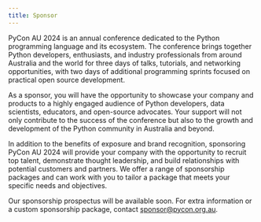 ```yaml
---
title: Sponsor
---
```


PyCon AU 2024 is an annual conference dedicated to the Python programming language and its ecosystem. The conference brings together Python developers, enthusiasts, and industry professionals from around Australia and the world for three days of talks, tutorials, and networking opportunities, with two days of additional programming sprints focused on practical open source development.

As a sponsor, you will have the opportunity to showcase your company and products to a highly engaged audience of Python developers, data scientists, educators, and open-source advocates. Your support will not only contribute to the success of the conference but also to the growth and development of the Python community in Australia and beyond.

In addition to the benefits of exposure and brand recognition, sponsoring PyCon AU 2024 will provide your company with the opportunity to recruit top talent, demonstrate thought leadership, and build relationships with potential customers and partners. We offer a range of sponsorship packages and can work with you to tailor a package that meets your specific needs and objectives.


Our sponsorship prospectus will be available soon. For extra information or a custom sponsorship package, contact [sponsor@pycon.org.au](mailto:sponsor@pycon.org.au).

<!--
Join us for PyCon AU 2024 and become part of the vibrant and dynamic community of Python developers and enthusiasts! [Get the Prospectus](/files/PyCon%20AU%202023%20Sponsorship%20Prospectus.pdf), or get in touch at sponsor@pycon.org.au.

## Prospectus

We’re excited to announce that the 2023 PyCon AU Sponsorship Prospectus has now been released, with a range of sponsorship tiers available. [Please download the PDF here.](/files/PyCon%20AU%202023%20Sponsorship%20Prospectus.pdf)

## Early Bird Discounts

An Early Bird Discount is now available for selected sponsorship tiers. Get in touch at sponsor@pycon.org.au to find out more! Early Bird sponsorships will **end** on April 16, 2023.

-->